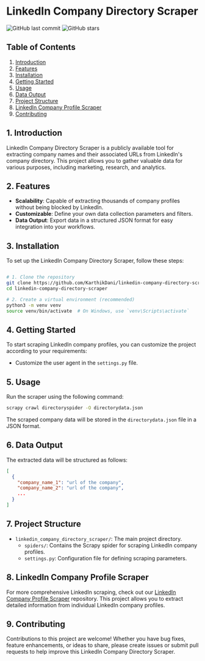 # LinkedIn Company Directory Scraper

![GitHub last commit](https://img.shields.io/github/last-commit/[KarthikDani/LinkedIn-Company-Directory-Scraper](https://github.com/KarthikDani/LinkedIn-Company-Directory-Scraper/))
![GitHub stars](https://img.shields.io/github/stars/KarthikDani/LinkedIn-Company-Directory-Scraper/?style=social)

## Table of Contents

1. [Introduction](#1-introduction)
2. [Features](#2-features)
3. [Installation](#3-installation)
4. [Getting Started](#4-getting-started)
5. [Usage](#5-usage)
6. [Data Output](#6-data-output)
7. [Project Structure](#7-project-structure)
8. [LinkedIn Company Profile Scraper](#8-linkedin-company-profile-scraper)
9. [Contributing](#9-contributing)

## 1. Introduction

LinkedIn Company Directory Scraper is a publicly available tool for extracting company names and their associated URLs from LinkedIn's company directory. This project allows you to gather valuable data for various purposes, including marketing, research, and analytics.

## 2. Features

- **Scalability**: Capable of extracting thousands of company profiles without being blocked by LinkedIn.
- **Customizable**: Define your own data collection parameters and filters.
- **Data Output**: Export data in a structured JSON format for easy integration into your workflows.

## 3. Installation

To set up the LinkedIn Company Directory Scraper, follow these steps:

```bash

# 1. Clone the repository
git clone https://github.com/KarthikDani/linkedin-company-directory-scraper.git
cd linkedin-company-directory-scraper

# 2. Create a virtual environment (recommended)
python3 -m venv venv
source venv/bin/activate  # On Windows, use `venv\Scripts\activate`

```

## 4. Getting Started

To start scraping LinkedIn company profiles, you can customize the project according to your requirements:

- Customize the user agent in the `settings.py` file.

## 5. Usage

Run the scraper using the following command:

```bash
scrapy crawl directoryspider -O directorydata.json
```

The scraped company data will be stored in the `directorydata.json` file in a JSON format.

## 6. Data Output

The extracted data will be structured as follows:

```json
[
  {
    "company_name_1": "url of the company",
    "company_name_2": "url of the company",
    ...
  }
]
```

## 7. Project Structure

- `linkedin_company_directory_scraper/`: The main project directory.
  - `spiders/`: Contains the Scrapy spider for scraping LinkedIn company profiles.
  - `settings.py`: Configuration file for defining scraping parameters.

## 8. LinkedIn Company Profile Scraper

For more comprehensive LinkedIn scraping, check out our [LinkedIn Company Profile Scraper](https://github.com/KarthikDani/linkedin-company-profile-scraper) repository. This project allows you to extract detailed information from individual LinkedIn company profiles.

## 9. Contributing

Contributions to this project are welcome! Whether you have bug fixes, feature enhancements, or ideas to share, please create issues or submit pull requests to help improve this LinkedIn Company Directory Scraper.
